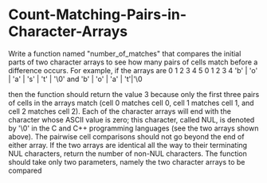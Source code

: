 # Count-Matching-Pairs-in-Character-Arrays

Write a function named "number_of_matches" that compares the initial parts of two
character arrays to see how many pairs of cells match before a difference occurs. For
example, if the arrays are
0 1 2 3 4 5 0 1 2 3 4
'b' | 'o' | 'a' | 's' | 't' | '\0' and  'b' | 'o' | 'a' | 't'|'\0


then the function should return the value 3 because only the first three pairs of cells in the
arrays match (cell 0 matches cell 0, cell 1 matches cell 1, and cell 2 matches cell 2). Each of
the character arrays will end with the character whose ASCII value is zero; this character,
called NUL, is denoted by '\0' in the C and C++ programming languages (see the two arrays
shown above). The pairwise cell comparisons should not go beyond the end of either array.
If the two arrays are identical all the way to their terminating NUL characters, return the
number of non-NUL characters. The function should take only two parameters, namely the
two character arrays to be compared
